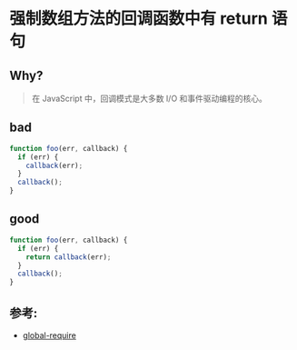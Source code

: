 # 强制数组方法的回调函数中有 return 语句

## Why?

> 在 JavaScript 中，回调模式是大多数 I/O 和事件驱动编程的核心。

## bad

```js
function foo(err, callback) {
  if (err) {
    callback(err);
  }
  callback();
}
```

## good

```js
function foo(err, callback) {
  if (err) {
    return callback(err);
  }
  callback();
}
```

## 参考:

- [global-require](https://eslint.org/docs/rules/global-require)
